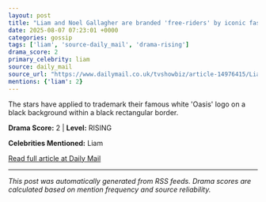 ```yaml
---
layout: post
title: "Liam and Noel Gallagher are branded 'free-riders' by iconic fashion brand as they're accused of copying their clothes in dramatic legal battle"
date: 2025-08-07 07:23:01 +0000
categories: gossip
tags: ['liam', 'source-daily_mail', 'drama-rising']
drama_score: 2
primary_celebrity: liam
source: daily_mail
source_url: "https://www.dailymail.co.uk/tvshowbiz/article-14976415/Liam-Noel-Gallagher-iconic-fashion-brand-accused-copying-clothes.html?ns_mchannel=rss&ito=1490&ns_campaign=1490"
mentions: {'liam': 2}
---
```


The stars have applied to trademark their famous white 'Oasis' logo on a black background within a black rectangular border.

**Drama Score:** 2 | **Level:** RISING

**Celebrities Mentioned:** Liam

[Read full article at Daily Mail](https://www.dailymail.co.uk/tvshowbiz/article-14976415/Liam-Noel-Gallagher-iconic-fashion-brand-accused-copying-clothes.html?ns_mchannel=rss&ito=1490&ns_campaign=1490)

---
*This post was automatically generated from RSS feeds. Drama scores are calculated based on mention frequency and source reliability.*
